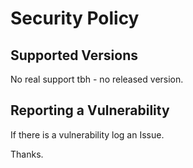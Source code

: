 # Security Policy

## Supported Versions

No real support tbh - no released version.

## Reporting a Vulnerability

If there is a vulnerability log an Issue.

Thanks.

